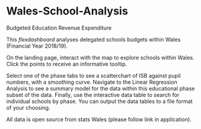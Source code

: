 # Wales-School-Analysis

Budgeted Education Revenue Expenditure

This *flexdashboard* analyses delegated schools budgets within Wales (Financial Year 2018/19).

On the landing page, interact with the map to explore schools within Wales. Click the points to receive an informative tooltip.

Select one of the phase tabs to see a scatterchart of ISB against pupil numbers, with a smoothing curve. Navigate to the Linear Regression Analysis to see a summary model for the data within this educational phase subset of the data. Finally, use the interactive data table to search for individual schools by phase. You can output the data tables to a file format of your choosing.

All data is open source from stats Wales (please follow link in application).
